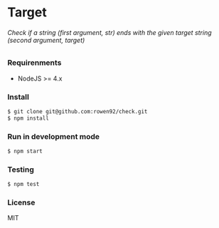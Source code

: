 # Target
###### Check if a string (first argument, str) ends with the given target string (second argument, target)

### Requirenments
* NodeJS >= 4.x

### Install
```sh
$ git clone git@github.com:rowen92/check.git
$ npm install
```

### Run in development mode
```sh
$ npm start
```

### Testing
```sh
$ npm test
```

### License
MIT
